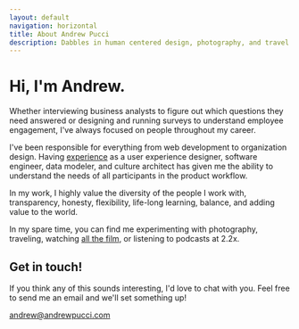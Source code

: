 ```yaml
---
layout: default
navigation: horizontal
title: About Andrew Pucci
description: Dabbles in human centered design, photography, and travel. Podcast glutton.
---
```


# Hi, I'm Andrew.

Whether interviewing business analysts to figure out which questions they need answered or designing and running surveys to understand employee engagement, I've always focused on people throughout my career.

I've been responsible for everything from web development to organization design. Having [experience](/work/) as a user experience designer, software engineer, data modeler, and culture architect has given me the ability to understand the needs of all participants in the product workflow.

In my work, I highly value the diversity of the people I work with, transparency, honesty, flexibility, life-long learning, balance, and adding value to the world.

In my spare time, you can find me experimenting with photography, traveling, watching [all the film](https://letterboxd.com/andrewpucci/), or listening to podcasts at 2.2x.

## Get in touch!
If you think any of this sounds interesting, I'd love to chat with you. Feel free to send me an email and we'll set something up!

<i class="icon-mail"></i> <andrew@andrewpucci.com>
